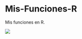 # Mis-Funciones-R
Mis funciones en R.

![](https://media1.giphy.com/media/xT9IgzoKnwFNmISR8I/giphy.gif)
